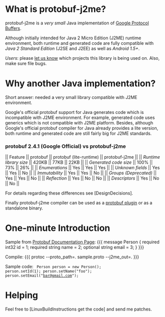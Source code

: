 # What is protobuf-j2me?

protobuf-j2me is a *very small* Java implementation of [Google Protocol Buffers](http://code.google.com/apis/protocolbuffers/docs).

Although initially intended for Java 2 Micro Edition (J2ME) runtime environment, both runtime and generated code are fully compatible with *Java 2 Standard Edition* (J2SE and J2EE) as well as *Android 1.5+*.

*Users*: please [let us know](mailto:protobuf-j2me@googlegroups.com) which projects this library is being used on. Also, make sure file bugs.

# Why another Java implementation?

Short answer: needed a very small library compatible with J2ME environment.

Google's official protobuf support for Java generates code which is incompatible with J2ME environment. For example, generated code uses generics which is not compatible with J2ME platform. Besides, although Google's official protobuf compiler for Java already provides a lite version, both runtime and generated code are still fairly big for J2ME standards.

### protobuf 2.4.1 (Google Official) vs protobuf-j2me

|| Feature                || protobuf || protobuf (lite-runtime) || protobuf-j2me ||
|| *Runtime library size* ||   420KB  ||     77KB     ||     22KB      ||
|| *Generated code size*  ||   100%   ||     73%      ||     26%       ||
|| *Enumerations*         ||   Yes    ||     Yes      ||     Yes       ||
|| *Unknown fields*       ||   Yes    ||     Yes      ||      No       ||
|| *Immutability*         ||   Yes    ||     Yes      ||      No       ||
|| *Groups (Deprecated)*  ||   Yes    ||     Yes      ||      No       ||
|| *Reflection*           ||   Yes    ||      No      ||      No       ||
|| *Descriptors*          ||   Yes    ||      No      ||      No       ||

For details regarding these differences see [DesignDecisions].

Finally protobuf-j2me compiler can be used as a [protobuf plugin](http://code.google.com/apis/protocolbuffers/docs/reference/other.html) or as a standalone binary.

# One-minute Introduction

Sample from [Protobuf Documentation Page](http://code.google.com/apis/protocolbuffers/docs):
{{{
message Person {
  required int32 id = 1;
  required string name = 2;
  optional string email = 3;
}
}}}

Compile:
{{{
protoc --proto_path=. sample.proto --j2me_out=.
}}}

Sample code:
<code language="java">
Person person = new Person();
person.setId(1);
person.setName("foo");
person.setEmail("bar@gmail.com");
</code>

# Helping

Feel free to [LinuxBuildInstructions get the code] and send me patches.
